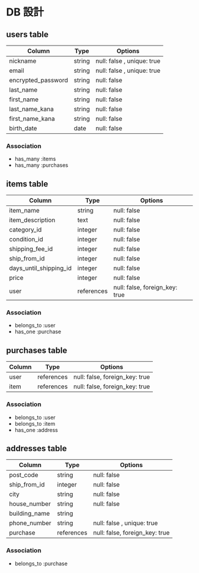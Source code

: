# DB 設計

## users table

| Column             | Type   | Options                    |
|--------------------|--------|----------------------------|
| nickname           | string | null: false , unique: true |
| email              | string | null: false , unique: true |
| encrypted_password | string | null: false                |
| last_name          | string | null: false                |
| first_name         | string | null: false                |
| last_name_kana     | string | null: false                |
| first_name_kana    | string | null: false                |
| birth_date         | date   | null: false                |


### Association
* has_many :items
* has_many :purchases



## items table

| Column                 | Type       | Options                        |
|------------------------|------------|--------------------------------|
| item_name              | string     | null: false                    |
| item_description       | text       | null: false                    |
| category_id            | integer    | null: false                    |
| condition_id           | integer    | null: false                    |
| shipping_fee_id        | integer    | null: false                    |
| ship_from_id           | integer    | null: false                    |
| days_until_shipping_id | integer    | null: false                    |
| price                  | integer    | null: false                    |
| user                   | references | null: false, foreign_key: true |


### Association
* belongs_to :user
* has_one :purchase



## purchases table

| Column | Type       | Options                        |
|--------|------------|--------------------------------|
| user   | references | null: false, foreign_key: true |
| item   | references | null: false, foreign_key: true |


### Association
* belongs_to :user
* belongs_to :item
* has_one :address



## addresses table

| Column        | Type       | Options                        |
|---------------|------------|--------------------------------|
| post_code     | string     | null: false                    |
| ship_from_id  | integer    | null: false                    |
| city          | string     | null: false                    |
| house_number  | string     | null: false                    |
| building_name | string     |                                |
| phone_number  | string     | null: false , unique: true     |
| purchase      | references | null: false, foreign_key: true |

### Association
* belongs_to :purchase